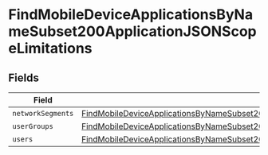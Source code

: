 # FindMobileDeviceApplicationsByNameSubset200ApplicationJSONScopeLimitations


## Fields

| Field                                                                                                                                                                                                               | Type                                                                                                                                                                                                                | Required                                                                                                                                                                                                            | Description                                                                                                                                                                                                         |
| ------------------------------------------------------------------------------------------------------------------------------------------------------------------------------------------------------------------- | ------------------------------------------------------------------------------------------------------------------------------------------------------------------------------------------------------------------- | ------------------------------------------------------------------------------------------------------------------------------------------------------------------------------------------------------------------- | ------------------------------------------------------------------------------------------------------------------------------------------------------------------------------------------------------------------- |
| `networkSegments`                                                                                                                                                                                                   | [FindMobileDeviceApplicationsByNameSubset200ApplicationJSONScopeLimitationsNetworkSegments](../../models/operations/findmobiledeviceapplicationsbynamesubset200applicationjsonscopelimitationsnetworksegments.md)[] | :heavy_minus_sign:                                                                                                                                                                                                  | N/A                                                                                                                                                                                                                 |
| `userGroups`                                                                                                                                                                                                        | [FindMobileDeviceApplicationsByNameSubset200ApplicationJSONScopeLimitationsUserGroups](../../models/operations/findmobiledeviceapplicationsbynamesubset200applicationjsonscopelimitationsusergroups.md)[]           | :heavy_minus_sign:                                                                                                                                                                                                  | N/A                                                                                                                                                                                                                 |
| `users`                                                                                                                                                                                                             | [FindMobileDeviceApplicationsByNameSubset200ApplicationJSONScopeLimitationsUsers](../../models/operations/findmobiledeviceapplicationsbynamesubset200applicationjsonscopelimitationsusers.md)[]                     | :heavy_minus_sign:                                                                                                                                                                                                  | N/A                                                                                                                                                                                                                 |